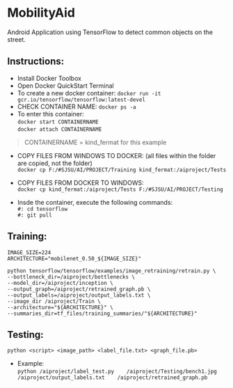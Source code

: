 # MobilityAid
Android Application using TensorFlow to detect common objects on the street.  

## Instructions:  
- Install Docker Toolbox  
- Open Docker QuickStart Terminal  
- To create a new docker container: `docker run -it gcr.io/tensorflow/tensorflow:latest-devel`  
- CHECK CONTAINER NAME: `docker ps -a`  
- To enter this container:   
`docker start CONTAINERNAME`  
`docker attach CONTAINERNAME`  

> CONTAINERNAME = kind_fermat for this example

- COPY FILES FROM WINDOWS TO DOCKER: (all files within the folder are copied, not the folder)  
`docker cp F:/#SJSU/AI/PROJECT/Training kind_fermat:/aiproject/Tests`  

- COPY FILES FROM DOCKER TO WINDOWS:  
`docker cp kind_fermat:/aiproject/Tests F:/#SJSU/AI/PROJECT/Testing`  

- Insde the container, execute the following commands:  
`#: cd tensorflow`  
`#: git pull`  

## Training:   
`IMAGE_SIZE=224`  
`ARCHITECTURE="mobilenet_0.50_${IMAGE_SIZE}"`  

`python tensorflow/tensorflow/examples/image_retraining/retrain.py \`  
`--bottleneck_dir=/aiproject/bottlenecks \`  
`--model_dir=/aiproject/inception \`  
`--output_graph=/aiproject/retrained_graph.pb \`  
`--output_labels=/aiproject/output_labels.txt \`  
`--image_dir /aiproject/Train \`  
`--architecture="${ARCHITECTURE}" \`  
`--summaries_dir=tf_files/training_summaries/"${ARCHITECTURE}"`  

## Testing:  
`python <script> <image_path> <label_file.txt> <graph_file.pb>`  
- Example:   
`python /aiproject/label_test.py   
/aiproject/Testing/bench1.jpg   
/aiproject/output_labels.txt   
/aiproject/retrained_graph.pb`  
